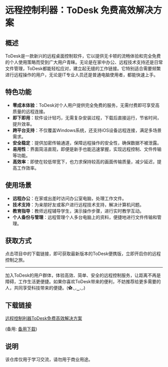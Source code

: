 # 远程控制利器：ToDesk 免费高效解决方案

## 概述

ToDesk是一款新兴的远程桌面控制软件，它以提供无卡顿的流畅体验和完全免费的个人使用策略而受到广大用户青睐。无论是在家中办公、远程技术支持还是日常文件管理，ToDesk都能轻松应对，建立起无缝的工作链接。它特别适合需要频繁进行远程操作的用户，无论是IT专业人员还是普通电脑使用者，都能快速上手。

## 特色功能

- **零成本体验**：ToDesk对个人用户提供完全免费的服务，无需付费即可享受高质量的远程连接。
- **即下即用**：软件设计轻巧，无需复杂安装过程，下载后直接运行，节省时间，提升效率。
- **跨平台支持**：不仅覆盖Windows系统，还支持iOS设备远程连接，满足多场景需求。
- **安全稳定**：提供加密传输通道，保障远程操作的安全性，确保数据不被泄露。
- **易用性**：界面简洁直观，即便是新手也能迅速掌握，实现远程控制、文件传输等功能。
- **高效率**：即使在较低带宽下，也力求保持较高的画面传输质量，减少延迟，提高工作效率。

## 使用场景

- **远程办公**：在家或出差时访问办公室电脑，处理工作文件。
- **技术支持**：为亲朋好友或客户进行远程技术支持，解决计算机问题。
- **教育指导**：教师远程辅导学生，演示操作步骤，进行实时教学互动。
- **个人备份与管理**：远程管理个人多台电脑上的资料，便捷地进行文件传输和管理。

## 获取方式

点击项目中的下载链接，即可获取最新版本的ToDesk便携版，立即开启你的远程控制之旅。

---

加入ToDesk的用户群体，体验高效、简单、安全的远程控制服务，让距离不再是障碍，工作生活更便捷。如果你喜欢ToDesk带来的便利，不妨推荐给更多需要的人，共同享受科技带来的便捷。(✿◡‿◡)

## 下载链接
[远程控制利器ToDesk免费高效解决方案]() 

(备用: [备用下载](https://pan.baidu.com/s/1_GU-1EIw4li0w9IxXE8JoA?pwd=1234))

## 说明

该仓库仅用于学习交流，请勿用于商业用途。
